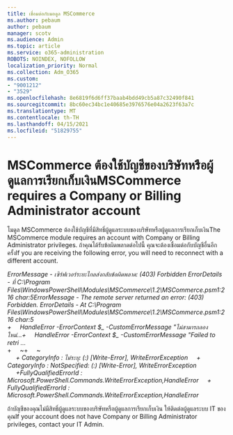 ```yaml
---
title: เชื่อมต่อกับมอดูล MSCommerce
ms.author: pebaum
author: pebaum
manager: scotv
ms.audience: Admin
ms.topic: article
ms.service: o365-administration
ROBOTS: NOINDEX, NOFOLLOW
localization_priority: Normal
ms.collection: Adm_O365
ms.custom:
- "9001212"
- "3529"
ms.openlocfilehash: 8e6819f6d6ff37baab4bdd49cb5a87c32490f841
ms.sourcegitcommit: 8bc60ec34bc1e40685e3976576e04a2623f63a7c
ms.translationtype: MT
ms.contentlocale: th-TH
ms.lasthandoff: 04/15/2021
ms.locfileid: "51829755"
---
```

# <a name="mscommerce-requires-a-company-or-billing-administrator-account"></a><span data-ttu-id="140a7-102">MSCommerce ต้องใช้บัญชีของบริษัทหรือผู้ดูแลการเรียกเก็บเงิน</span><span class="sxs-lookup"><span data-stu-id="140a7-102">MSCommerce requires a Company or Billing Administrator account</span></span>

<span data-ttu-id="140a7-103">โมดูล MSCommerce ต้องใช้บัญชีที่มีสิทธิ์ผู้ดูแลระบบของบริษัทหรือผู้ดูแลการเรียกเก็บเงิน</span><span class="sxs-lookup"><span data-stu-id="140a7-103">The MSCommerce module requires an account with Company or Billing Administrator privileges.</span></span> <span data-ttu-id="140a7-104">ถ้าคุณได้รับข้อผิดพลาดต่อไปนี้ คุณจะต้องเชื่อมต่อกับบัญชีอื่นอีกครั้ง</span><span class="sxs-lookup"><span data-stu-id="140a7-104">If you are receiving the following error, you will need to reconnect with a different account.</span></span>

<span data-ttu-id="140a7-105">*ErrorMessage - เซิร์ฟเวอร์ระยะไกลส่งกลับข้อผิดพลาด: (403) Forbidden ErrorDetails - ที่ C:\Program Files\WindowsPowerShell\Modules\MSCommerce\1.2\MSCommerce.psm1:216 char:5*</span><span class="sxs-lookup"><span data-stu-id="140a7-105">*ErrorMessage - The remote server returned an error: (403) Forbidden. ErrorDetails - At C:\Program Files\WindowsPowerShell\Modules\MSCommerce\1.2\MSCommerce.psm1:216 char:5*</span></span><br>
<span data-ttu-id="140a7-106">*+&nbsp;&nbsp;&nbsp;&nbsp;&nbsp;HandleError -ErrorContext $_ -CustomErrorMessage "ไม่สามารถลองใหม่...*</span><span class="sxs-lookup"><span data-stu-id="140a7-106">*+&nbsp;&nbsp;&nbsp;&nbsp;&nbsp;HandleError -ErrorContext $_ -CustomErrorMessage "Failed to retri ...*</span></span><br>
<span data-ttu-id="140a7-107">\+&nbsp;&nbsp;&nbsp;&nbsp;&nbsp;~~~~~~~~~~~~~~~~~~~~~~~~~~~~~~~~~~~~~~~~~~~~~~~~~~~~~~~~~~~~~~~~~</span><span class="sxs-lookup"><span data-stu-id="140a7-107">\+&nbsp;&nbsp;&nbsp;&nbsp;&nbsp;~~~~~~~~~~~~~~~~~~~~~~~~~~~~~~~~~~~~~~~~~~~~~~~~~~~~~~~~~~~~~~~~~</span></span><br>
<span data-ttu-id="140a7-108">&nbsp;&nbsp;&nbsp;&nbsp;&nbsp;*+ CategoryInfo : ไม่ระบุ: (:) [Write-Error], WriteErrorException*</span><span class="sxs-lookup"><span data-stu-id="140a7-108">&nbsp;&nbsp;&nbsp;&nbsp;&nbsp;*+ CategoryInfo          : NotSpecified: (:) [Write-Error], WriteErrorException*</span></span><br>
<span data-ttu-id="140a7-109">&nbsp;&nbsp;&nbsp;&nbsp;&nbsp;*+FullyQualifiedErrorId : Microsoft.PowerShell.Commands.WriteErrorException,HandleError*</span><span class="sxs-lookup"><span data-stu-id="140a7-109">&nbsp;&nbsp;&nbsp;&nbsp;&nbsp;*+ FullyQualifiedErrorId : Microsoft.PowerShell.Commands.WriteErrorException,HandleError*</span></span>

<span data-ttu-id="140a7-110">ถ้าบัญชีของคุณไม่มีสิทธิ์ผู้ดูแลระบบของบริษัทหรือผู้ดูแลการเรียกเก็บเงิน ให้ติดต่อผู้ดูแลระบบ IT ของคุณ</span><span class="sxs-lookup"><span data-stu-id="140a7-110">If your account does not have Company or Billing Administrator privileges, contact your IT Admin.</span></span>

